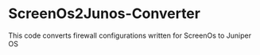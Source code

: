 # ScreenOs2Junos-Converter
This code converts firewall configurations written for ScreenOs to Juniper OS
